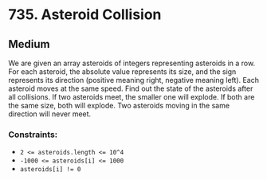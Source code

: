 # 735. Asteroid Collision

## Medium

We are given an array asteroids of integers representing asteroids in a row. For each asteroid, the absolute value
represents its size, and the sign represents its direction (positive meaning right, negative meaning left). Each
asteroid moves at the same speed. Find out the state of the asteroids after all collisions. If two asteroids meet, the
smaller one will explode. If both are the same size, both will explode. Two asteroids moving in the same direction will
never meet.

### Constraints:

- `2 <= asteroids.length <= 10^4`
- `-1000 <= asteroids[i] <= 1000`
- `asteroids[i] != 0`
